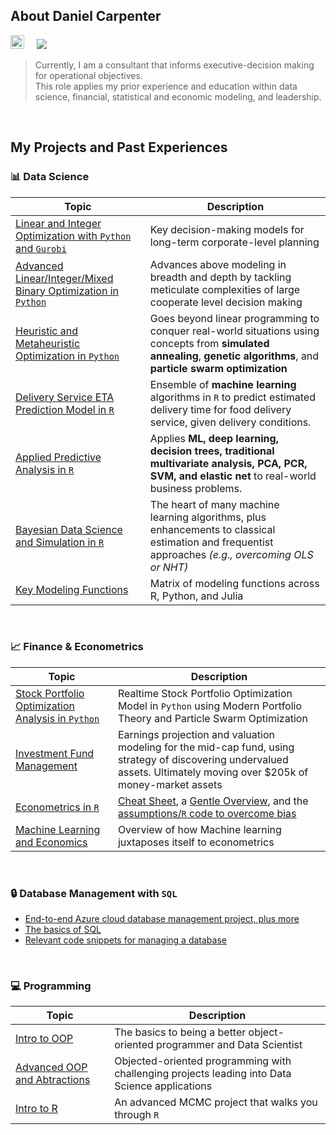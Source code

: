 ## About Daniel Carpenter
<a target="_blank" href="https://www.linkedin.com/in/dbry1024/"><img src="https://img.shields.io/badge/LinkedIn-0077B5?style=for-the-badge&logo=linkedin&logoColor=white" height = 22 /></a>&nbsp;&nbsp;&nbsp;&nbsp; 
<img src ="https://komarev.com/ghpvc/?username=Daniel-Carpenter&style=flat"> 

> Currently, I am a consultant that informs executive-decision making for operational objectives.  
> This role applies my prior experience and education within data science, financial, statistical and economic modeling, and leadership.

<br>

## My Projects and Past Experiences

### 📊 Data Science 
Topic | Description
------|-------------------------------
[Linear and Integer Optimization with `Python` and `Gurobi`](https://github.com/Daniel-Carpenter/Systems-Optimization#systems-optimization) | Key decision-making models for long-term corporate-level planning
[Advanced Linear/Integer/Mixed Binary Optimization in `Python`](https://github.com/Daniel-Carpenter/Metaheuristics#advanced-analytics--metaheuristics) | Advances above modeling in breadth and depth by tackling meticulate complexities of large cooperate level decision making
[Heuristic and Metaheuristic Optimization in `Python`](https://github.com/Daniel-Carpenter/Metaheuristics#heuristic--metaheuristic-approaches) | Goes beyond linear programming to conquer real-world situations using concepts from **simulated annealing**, **genetic algorithms**, and **particle swarm optimization** 
[Delivery Service ETA Prediction Model in `R`](https://github.com/Daniel-Carpenter/Delivery-Service-ETA-Prediction#predicting-time-of-arrival-for-food-delivery-service) | Ensemble of **machine learning** algorithms in `R` to predict estimated delivery time for food delivery service, given delivery conditions.
[Applied Predictive Analysis in `R`](https://github.com/Daniel-Carpenter/Advanced-Analytics-in-R#advanced-data-analysis-with-r) | Applies **ML, deep learning, decision trees, traditional multivariate analysis, PCA, PCR, SVM, and elastic net** to real-world business problems.
[Bayesian Data Science and Simulation in `R`](https://github.com/Daniel-Carpenter/Bayesian-Statistics#bayesian-statistics) | The heart of many machine learning algorithms, plus enhancements to classical estimation and frequentist approaches *(e.g., overcoming OLS or NHT)*
[Key Modeling Functions](https://github.com/Daniel-Carpenter/Coding-Resources/tree/master/Modeling%20Concepts/Modeling%20and%20Optimization#estimating-statistical-models-in-r-python-and-julia) | Matrix of modeling functions across R, Python, and Julia

<br> 

### 📈 Finance & Econometrics
Topic | Description
------|-------------------------------
[Stock Portfolio Optimization Analysis in `Python`](https://github.com/Daniel-Carpenter/Portfolio-Optimization#modern-portfolio-theory-using-particle-swarm-optimization) | Realtime Stock Portfolio Optimization Model in `Python` using Modern Portfolio Theory and Particle Swarm Optimization
[Investment Fund Management](https://github.com/Daniel-Carpenter/Student-Investment-Fund#description-of-repo) | Earnings projection and valuation modeling for the mid-cap fund, using strategy of discovering undervalued assets. Ultimately moving over $205k of money-market assets
[Econometrics in `R`](https://github.com/Daniel-Carpenter/Econometrics#econometrics-notes-and-examples) | [Cheat Sheet](https://github.com/Daniel-Carpenter/Econometrics/blob/main/Econometrics%20Cheat%20Sheet.pdf), a [Gentle Overview](https://github.com/Daniel-Carpenter/Econometrics/tree/main/00%20-%20High-Level%20Overview%20of%20Topics), and the [assumptions/`R` code to overcome bias](https://github.com/Daniel-Carpenter/Econometrics/tree/main/01%20-%20Notes%20and%20Examples)
[Machine Learning and Economics](https://github.com/Daniel-Carpenter/Coding-Resources/tree/master/Modeling%20Concepts/Modeling%20and%20Optimization#estimating-statistical-models-in-r-python-and-julia) | Overview of how Machine learning juxtaposes itself to econometrics

<br> 

### 🔒 Database Management with `SQL`
* [End-to-end Azure cloud database management project, plus more](https://github.com/Daniel-Carpenter/Database-Management#database-managament-systems)
* [The basics of SQL](https://github.com/Daniel-Carpenter/Coding-Resources/tree/master/SQL#sql-help-scripts)
* [Relevant code snippets for managing a database](https://github.com/Daniel-Carpenter/Coding-Resources/blob/master/SQL/DBA%20Notes.md#dba-admin)

<br>

### 💻 Programming
Topic | Description
------|-------------------------------
[Intro to OOP](https://github.com/Daniel-Carpenter/Intro2ProgrammingOOP#readme) | The basics to being a better object-oriented programmer and Data Scientist
[Advanced OOP and Abtractions](https://github.com/Daniel-Carpenter/AdvProgrammingOOP#readme) | Objected-oriented programming with challenging projects leading into Data Science applications
[Intro to R](https://github.com/Daniel-Carpenter/IntroToR/blob/main/04%20-%20Project/README.md#final-project---intro-to-r) | An advanced MCMC project that walks you through `R`
<br>

